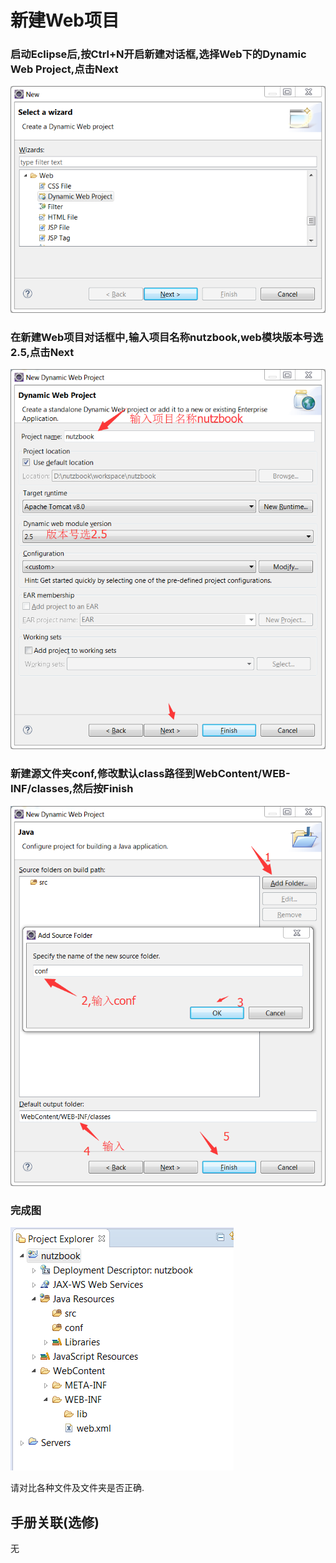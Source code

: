 # 新建Web项目

### 启动Eclipse后,按Ctrl+N开启新建对话框,选择Web下的Dynamic Web Project,点击Next

![新建项目对话框](images/new_web_project_1.png)

### 在新建Web项目对话框中,输入项目名称nutzbook,web模块版本号选2.5,点击Next

![新建Web项目对话框](images/new_web_project_2.png)

### 新建源文件夹conf,修改默认class路径到WebContent/WEB-INF/classes,然后按Finish

![初始化Web项目配置](images/new_web_project_3.png)

### 完成图


![新建Web项目完成图](images/new_web_project_4.png)

请对比各种文件及文件夹是否正确.

## 手册关联(选修)

无